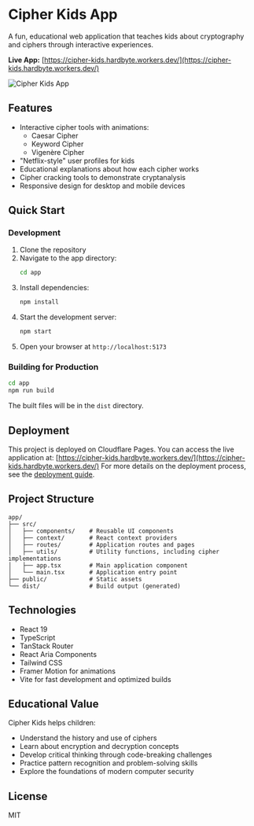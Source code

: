 # Cipher Kids App

A fun, educational web application that teaches kids about cryptography and ciphers through interactive experiences.

**Live App:** [https://cipher-kids.hardbyte.workers.dev/](https://cipher-kids.hardbyte.workers.dev/)

![Cipher Kids App](https://example.com/placeholder-image.png)

## Features

- Interactive cipher tools with animations:
  - Caesar Cipher
  - Keyword Cipher
  - Vigenère Cipher
- "Netflix-style" user profiles for kids
- Educational explanations about how each cipher works
- Cipher cracking tools to demonstrate cryptanalysis
- Responsive design for desktop and mobile devices

## Quick Start

### Development

1. Clone the repository
2. Navigate to the app directory:
   ```bash
   cd app
   ```
3. Install dependencies:
   ```bash
   npm install
   ```
4. Start the development server:
   ```bash
   npm start
   ```
5. Open your browser at `http://localhost:5173`

### Building for Production

```bash
cd app
npm run build
```

The built files will be in the `dist` directory.

## Deployment

This project is deployed on Cloudflare Pages. You can access the live application at: [https://cipher-kids.hardbyte.workers.dev/](https://cipher-kids.hardbyte.workers.dev/)
For more details on the deployment process, see the [deployment guide](app/DEPLOY.md).

## Project Structure

```
app/
├── src/
│   ├── components/    # Reusable UI components
│   ├── context/       # React context providers
│   ├── routes/        # Application routes and pages
│   ├── utils/         # Utility functions, including cipher implementations
│   ├── app.tsx        # Main application component
│   └── main.tsx       # Application entry point
├── public/            # Static assets
└── dist/              # Build output (generated)
```

## Technologies

- React 19
- TypeScript
- TanStack Router
- React Aria Components
- Tailwind CSS
- Framer Motion for animations
- Vite for fast development and optimized builds

## Educational Value

Cipher Kids helps children:
- Understand the history and use of ciphers
- Learn about encryption and decryption concepts
- Develop critical thinking through code-breaking challenges
- Practice pattern recognition and problem-solving skills
- Explore the foundations of modern computer security

## License

MIT